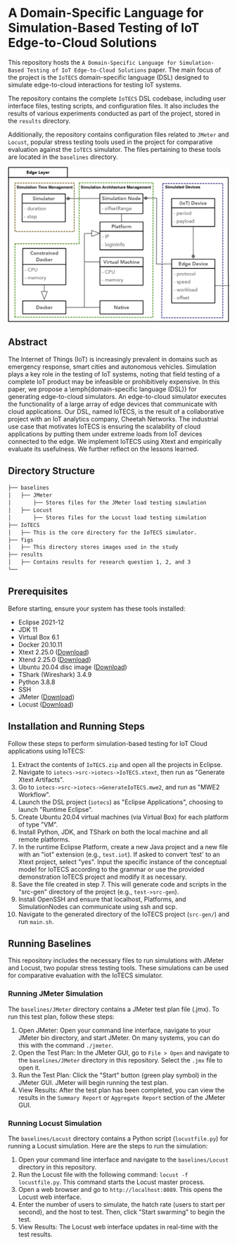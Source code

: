 # A Domain-Specific Language for Simulation-Based Testing of IoT Edge-to-Cloud Solutions

This repository hosts the `A Domain-Specific Language for Simulation-Based Testing of IoT Edge-to-Cloud Solutions` paper. The main focus of the project is the `IoTECS` domain-specific language (DSL) designed to simulate edge-to-cloud interactions for testing IoT systems. 

The repository contains the complete `IoTECS` DSL codebase, including user interface files, testing scripts, and configuration files. It also includes the results of various experiments conducted as part of the project, stored in the `results` directory.

Additionally, the repository contains configuration files related to `JMeter` and `Locust`, popular stress testing tools used in the project for comparative evaluation against the `IoTECS` simulator. The files pertaining to these tools are located in the `baselines` directory.


![Edge to Cloud Communication Diagram](figs/classDiagram.jpeg)

## Abstract

The Internet of Things (IoT) is increasingly prevalent in domains such as emergency response, smart cities and autonomous vehicles. Simulation plays a key role in the testing of IoT systems, noting that field testing of a complete IoT product may be infeasible or prohibitively expensive. In this paper, we propose a \emph{domain-specific language (DSL)} for generating edge-to-cloud simulators. An edge-to-cloud simulator executes the functionality of a large array of edge devices that communicate with cloud applications. Our DSL, named IoTECS, is the result of a collaborative project with an IoT analytics company, Cheetah Networks. 
The industrial use case that motivates IoTECS is ensuring the scalability of cloud applications by putting them under extreme loads from IoT devices connected to the edge. We implement IoTECS using Xtext and empirically evaluate its usefulness. We further reflect on the lessons learned.

## Directory Structure

```bash
├── baselines
│   ├── JMeter
│       ├── Stores files for the JMeter load testing simulation
│   ├── Locust
│       ├── Stores files for the Locust load testing simulation
├── IoTECS
│   ├── This is the core directory for the IoTECS simulator.
├── figs
│   ├── This directory stores images used in the study
├── results
│   ├── Contains results for research question 1, 2, and 3
└──


```

## Prerequisites

Before starting, ensure your system has these tools installed:

- Eclipse 2021-12
- JDK 11
- Virtual Box 6.1
- Docker 20.10.11
- Xtext 2.25.0 ([Download](https://www.eclipse.org/Xtext/))
- Xtend 2.25.0 ([Download](https://www.eclipse.org/Xtend/))
- Ubuntu 20.04 disc image ([Download](https://ubuntu.com/download/desktop/))
- TShark (Wireshark) 3.4.9
- Python 3.8.8
- SSH
- JMeter ([Download](https://jmeter.apache.org/))
- Locust ([Download](https://locust.io/))


## Installation and Running Steps

Follow these steps to perform simulation-based testing for IoT Cloud applications using IoTECS:

1. Extract the contents of `IoTECS.zip` and open all the projects in Eclipse.
2. Navigate to `iotecs->src->iotecs->IoTECS.xtext`, then run as "Generate Xtext Artifacts".
3. Go to `iotecs->src->iotecs->GenerateIoTECS.mwe2`, and run as "MWE2 Workflow".
4. Launch the DSL project (`iotecs`) as "Eclipse Applications", choosing to launch "Runtime Eclipse".
5. Create Ubuntu 20.04 virtual machines (via Virtual Box) for each platform of type "VM".
6. Install Python, JDK, and TShark on both the local machine and all remote platforms.
7. In the runtime Eclipse Platform, create a new Java project and a new file with an "iot" extension (e.g., `test.iot`). If asked to convert 'test' to an Xtext project, select "yes". Input the specific instance of the conceptual model for IoTECS according to the grammar or use the provided demonstration IoTECS project and modify it as necessary.
8. Save the file created in step 7. This will generate code and scripts in the "src-gen" directory of the project (e.g., `test->src-gen`).
9. Install OpenSSH and ensure that localhost, Platforms, and SimulationNodes can communicate using ssh and scp.
10. Navigate to the generated directory of the IoTECS project (`src-gen/`) and run `main.sh`.

## Running Baselines

This repository includes the necessary files to run simulations with JMeter and Locust, two popular stress testing tools. These simulations can be used for comparative evaluation with the IoTECS simulator.

### Running JMeter Simulation

The `baselines/JMeter` directory contains a JMeter test plan file (.jmx). To run this test plan, follow these steps:

1. Open JMeter: Open your command line interface, navigate to your JMeter bin directory, and start JMeter. On many systems, you can do this with the command `./jmeter`.
2. Open the Test Plan: In the JMeter GUI, go to `File > Open` and navigate to the `baselines/JMeter` directory in this repository. Select the `.jmx` file to open it.
3. Run the Test Plan: Click the "Start" button (green play symbol) in the JMeter GUI. JMeter will begin running the test plan.
4. View Results: After the test plan has been completed, you can view the results in the `Summary Report` or `Aggregate Report` section of the JMeter GUI.

### Running Locust Simulation

The `baselines/Locust` directory contains a Python script (`locustfile.py`) for running a Locust simulation. Here are the steps to run the simulation:

1. Open your command line interface and navigate to the `baselines/Locust` directory in this repository.
2. Run the Locust file with the following command: `locust -f locustfile.py`. This command starts the Locust master process.
3. Open a web browser and go to `http://localhost:8089`. This opens the Locust web interface.
4. Enter the number of users to simulate, the hatch rate (users to start per second), and the host to test. Then, click "Start swarming" to begin the test.
5. View Results: The Locust web interface updates in real-time with the test results.
